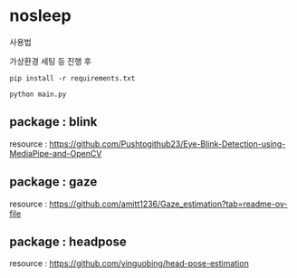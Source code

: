 # nosleep
사용법

가상환경 세팅 등 진행 후

```pip install -r requirements.txt```

```python main.py```


## package : blink
resource : https://github.com/Pushtogithub23/Eye-Blink-Detection-using-MediaPipe-and-OpenCV


## package : gaze
resource : https://github.com/amitt1236/Gaze_estimation?tab=readme-ov-file


## package : headpose
resource : https://github.com/yinguobing/head-pose-estimation
